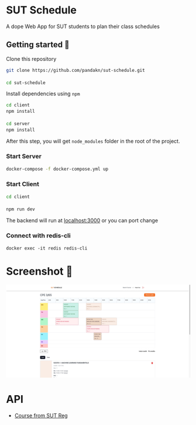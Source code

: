 # SUT Schedule

A dope Web App for SUT students to plan their class schedules

## Getting started 🚀

Clone this repository

```zsh
git clone https://github.com/pandakn/sut-schedule.git

cd sut-schedule
```

Install dependencies using `npm`

```zsh
cd client
npm install

cd server
npm install
```

After this step, you will get `node_modules` folder in the root of the project.

### Start Server

```zsh
docker-compose -f docker-compose.yml up
```

### Start Client

```zsh
cd client

npm run dev
```

The backend will run at [localhost:3000](http://localhost:3000) or you can port change

### Connect with redis-cli

```
docker exec -it redis redis-cli
```

# Screenshot 📸

![image](client/public/screenshots/home.jpeg)

# API

- [Course from SUT Reg](https://github.com/pandakn/sut-schedule/tree/main/server)
